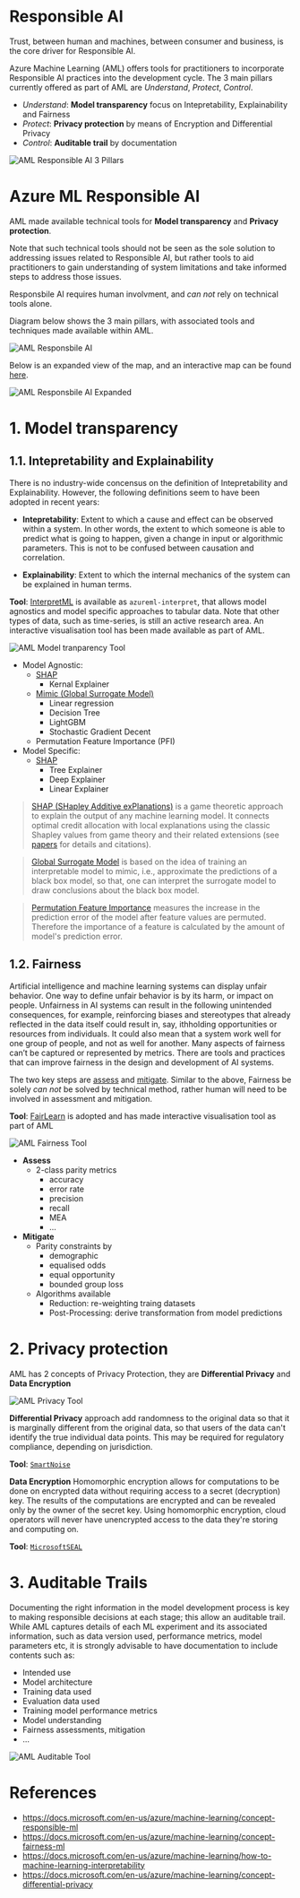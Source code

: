 # Responsible AI

Trust, between human and machines, between consumer and business, is the core driver for Responsible AI. 

Azure Machine Learning (AML) offers tools for practitioners to incorporate Responsible AI practices into the development cycle. 
The 3 main pillars currently offered as part of AML are *Understand*, *Protect*, *Control*. 

- *Understand*: **Model transparency** focus on Intepretability, Explainability and Fairness
- *Protect*: **Privacy protection** by means of Encryption and Differential Privacy
- *Control*: **Auditable trail** by documentation

![AML Responsible AI 3 Pillars](/assets/aml-responsible-ai/responsible-ml-pillars.png)

# Azure ML Responsible AI
AML made available technical tools for **Model transparency** and **Privacy protection**. 

Note that such technical tools should not be seen as the sole solution to addressing issues related to Responsible AI, 
but rather tools to aid practitioners to gain understanding of system limitations and take informed steps to address those issues. 

Responsbile AI requires human involvment, and *can not* rely on technical tools alone. 

Diagram below shows the 3 main pillars, with associated tools and techniques made available within AML. 

![AML Responsbile AI](/assets/aml-responsible-ai/responsible-ai-L2.png)

Below is an expanded view of the map, and an interactive map can be found [here](https://gitmind.com/app/doc/a038840848). 

![AML Responsbile AI Expanded](/assets/aml-responsible-ai/responsible-ai-expanded.png)

# 1. Model transparency
## 1.1. Intepretability and Explainability
There is no industry-wide concensus on the definition of Intepretability and Explainability. 
However, the following definitions seem to have been adopted in recent years:

- **Intepretability**: Extent to which a cause and effect can be observed within a system. 
In other words, the extent to which someone is able to predict what is going to happen, given a change in input or algorithmic parameters. 
This is not to be confused between causation and correlation.

- **Explainability**: Extent to which the internal mechanics of the system can be explained in human terms.

**Tool**: [InterpretML](https://github.com/interpretml/interpret) is available as `azureml-interpret`, that allows model agnostics and model specific approaches to tabular data. Note that other types of data, such as time-series, is still an active research area. 
An interactive visualisation tool has been made available as part of AML.

![AML Model tranparency Tool](/assets/aml-responsible-ai/interpretability.png)

- Model Agnostic: 
    - [SHAP](https://github.com/slundberg/shap) 
        - Kernal Explainer
    - [Mimic (Global Surrogate Model) ](https://github.com/SMTorg/smt)
        - Linear regression
        - Decision Tree
        - LightGBM
        - Stochastic Gradient Decent
    - Permutation Feature Importance (PFI)
- Model Specific:
    - [SHAP](https://github.com/slundberg/shap)
        - Tree Explainer
        - Deep Explainer
        - Linear Explainer

> [SHAP (SHapley Additive exPlanations)](https://shap.readthedocs.io/en/latest/index.html) is a game theoretic approach to explain the output of any machine learning model. 
It connects optimal credit allocation with local explanations using the classic Shapley values from game theory and their related extensions
(see [papers](https://github.com/slundberg/shap#citations) for details and citations).

> [Global Surrogate Model](https://christophm.github.io/interpretable-ml-book/global.html#global) 
is based on the idea of training an interpretable model to mimic, i.e., approximate the predictions of a black box model, 
so that, one can interpret the surrogate model to draw conclusions about the black box model. 

> [Permutation Feature Importance](https://christophm.github.io/interpretable-ml-book/feature-importance.html#feature-importance) 
measures the increase in the prediction error of the model after feature values are permuted. 
Therefore the importance of a feature is calculated by the amount of model's prediction error. 

## 1.2. Fairness
Artificial intelligence and machine learning systems can display unfair behavior. One way to define unfair behavior is by its harm, or impact on people. 
Unfairness in AI systems can result in the following unintended consequences, for example, reinforcing biases and stereotypes that already reflected in the data itself could result in, say, 
ithholding opportunities or resources from individuals. It could also mean that a system work well for one group of people, and not as well for another. 
Many aspects of fairness can’t be captured or represented by metrics. There are tools and practices that can improve fairness in the design and development of AI systems.

The two key steps are [assess](https://docs.microsoft.com/en-us/azure/machine-learning/concept-fairness-ml#assess-fairness-in-machine-learning-models) and 
[mitigate](https://docs.microsoft.com/en-us/azure/machine-learning/concept-fairness-ml#mitigate-unfairness-in-machine-learning-models). 
Similar to the above, Fairness be solely *can not* be solved by technical method, rather human will need to be involved in assessment and mitigation. 

**Tool**: [FairLearn](https://github.com/fairlearn/fairlearn) is adopted and has made interactive visualisation tool as part of AML

![AML Fairness Tool](/assets/aml-responsible-ai/fairness.png)

- **Assess**
    - 2-class parity metrics   
        - accuracy
        - error rate 
        - precision
        - recall
        - MEA
        - ...
- **Mitigate**
    - Parity constraints by
        - demographic
        - equalised odds
        - equal opportunity
        - bounded group loss
    - Algorithms available
        - Reduction: re-weighting traing datasets
        - Post-Processing: derive transformation from model predictions

# 2. Privacy protection
AML has 2 concepts of Privacy Protection, they are **Differential Privacy** and **Data Encryption**

![AML Privacy Tool](/assets/aml-responsible-ai/privacy.png)

**Differential Privacy** approach add randomness to the original data so that it is marginally different from the original data,
so that users of the data can't identify the true individual data points. This may be required for regulatory compliance, depending on jurisdiction. 

**Tool**: [`SmartNoise`](https://github.com/opendifferentialprivacy/smartnoise-core)

**Data Encryption** Homomorphic encryption allows for computations to be done on encrypted data without requiring access to a secret (decryption) key. 
The results of the computations are encrypted and can be revealed only by the owner of the secret key. 
Using homomorphic encryption, cloud operators will never have unencrypted access to the data they're storing and computing on. 

**Tool**: [`MicrosoftSEAL`](https://pypi.org/project/encrypted-inference/)

# 3. Auditable Trails
Documenting the right information in the model development process is key to making responsible decisions at each stage; this allow an auditable trail. 
While AML captures details of each ML experiment and its associated information, such as data version used, performance metrics, model parameters etc, 
it is strongly advisable to have documentation to include contents such as:
- Intended use
- Model architecture
- Training data used
- Evaluation data used
- Training model performance metrics
- Model understanding
- Fairness assessments, mitigation
- ...

![AML Auditable Tool](/assets/aml-responsible-ai/auditable-trail.png)

# References
- https://docs.microsoft.com/en-us/azure/machine-learning/concept-responsible-ml
- https://docs.microsoft.com/en-us/azure/machine-learning/concept-fairness-ml
- https://docs.microsoft.com/en-us/azure/machine-learning/how-to-machine-learning-interpretability
- https://docs.microsoft.com/en-us/azure/machine-learning/concept-differential-privacy
